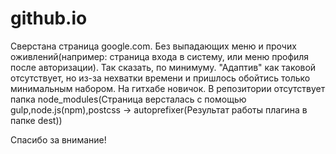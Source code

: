 # github.io

 Сверстана страница google.com. Без выпадающих меню и прочих оживлений(например: страница входа в систему, или меню профиля после авторизации). Так сказать, по минимуму. "Адаптив" как таковой отсутствует, но из-за нехватки времени и пришлось обойтись только минимальным набором.
На гитхабе новичок. В репозитории отсутствует папка node_modules(Страница версталась с помощью gulp,node.js(npm),postcss -> autoprefixer(Результат работы плагина в папке dest))

 Спасибо за внимание!
